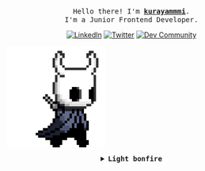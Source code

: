 <p align="center">
  <br>
  <samp>
    Hello there! I'm <b><a rel="nofollow noopener noreferrer" target="_blank" href="https://tanx.dev">kurayammmi</a></b>.
    <br>I'm a Junior Frontend Developer.<br>

<p align="center"> 
<a href="https://www.linkedin.com/in/sulthannk/"><img alt="LinkedIn" src="https://img.shields.io/badge/-Sulthan_Mohaideen-blue?style=flat-square&logo=Linkedin&logoColor=white&link=https://www.linkedin.com/in/sulthannk/"></a>
<a href="https://twitter.com/SulthanNK"><img alt="Twitter" src="https://img.shields.io/badge/-SulthanNK-1ca0f1?style=flat-square&logo=twitter&logoColor=white&link=https://twitter.com/SulthanNK"></a>
<a href="https://dev.to/sulthannk"><img alt="Dev Community" src="https://img.shields.io/badge/-SulthanNK-black?style=flat-square&logo=dev.to&logoColor=white&link=https://dev.to/sulthannk"></a>
</p>
    
</samp>

<img align="center" src="https://raw.githubusercontent.com/TanZng/TanZng/master/assets/hollor_knight3.gif" width="200"/>
  
</p>


<details align="center">

 
  
<summary> <b> <samp> Light bonfire </samp></b></summary>
<samp>

  

---------------------------------------------------------------------------------------------------------------------------------------------------------------------------------
### 🤔 About
-  **Working :**  Web Development :computer: | Cloud :cloud: 
-  **Learning :** Full-Stack :zap: | Open-Source :fire:	
-  **Hobbies :** Books :books: | Music :headphones:
-  **Ask me about :** Anything!, I'm happy to help :v:
-  **Fun fact :** When most developer loves coffee:sweat_smile: But, I prefer tea :heart: 
-  **Pronouns :** He/Him/His :innocent:

---------------------------------------------------------------------------------------------------------------------------------------------------------------------------------
### ✨ Visitors 

<p align="left"> <img src="https://komarev.com/ghpvc/?username=SulthanNK" alt="SulthanNK" /> </p>

### 📊 Profile stats

[![SulthanNK's github stats](https://github-readme-stats.vercel.app/api?username=SulthanNK&show_icons=true&title_color=fff&icon_color=79ff97&text_color=9f9f9f&bg_color=151515)](https://github.com/SulthanNK/github-readme-stats)

-------------------------------------------------------------------------------------------------------------------------------------------------------------------------------

⭐️ From [SulthanNK](http://www.github.com/SulthanNK)


</samp>
</details>

